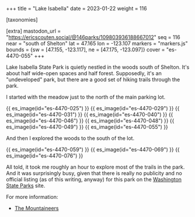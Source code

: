 +++
title = "Lake Isabella"
date = 2023-01-22
weight = 116

[taxonomies]

[extra]
mastodon_url = "https://ericscouten.social/@146parks/109803936188667012"
seq = 116
near = "south of Shelton"
lat = 47.165
lon = -123.107
markers = "markers.js"
bounds = {sw = [47.155, -123.117], ne = [47.175, -123.097]}
cover = "es-4470-055"
+++

Lake Isabella State Park is quietly nestled in the woods south of Shelton. It's about half wide-open spaces and half forest. Supposedly, it's an "undeveloped" park, but there are a good set of hiking trails through the park.

<!-- more -->

I started with the meadow just to the north of the main parking lot.

{{ es_image(id="es-4470-025") }}
{{ es_image(id="es-4470-029") }}
{{ es_image(id="es-4470-031") }}
{{ es_image(id="es-4470-040") }}
{{ es_image(id="es-4470-046") }}
{{ es_image(id="es-4470-048") }}
{{ es_image(id="es-4470-049") }}
{{ es_image(id="es-4470-055") }}

And then I explored the woods to the south of the lot.

{{ es_image(id="es-4470-059") }}
{{ es_image(id="es-4470-069") }}
{{ es_image(id="es-4470-076") }}

All told, it took me roughly an hour to explore most of the trails in the park. And it was surprisingly busy, given that there is really no publicity and no official listing (as of this writing, anyway) for this park on the [Washington State Parks](https://www.parks.wa.gov) site.

For more information:

* [The Mountaineers](https://www.mountaineers.org/activities/routes-places/lake-isabella-state-park)

